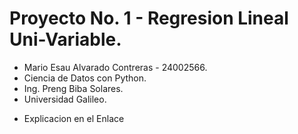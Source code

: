 # Proyecto No. 1 - Regresion Lineal Uni-Variable.

* Mario Esau Alvarado Contreras -  24002566.
* Ciencia de Datos con Python.
* Ing. Preng Biba Solares.
* Universidad Galileo. 

- Explicacion en el Enlace 
